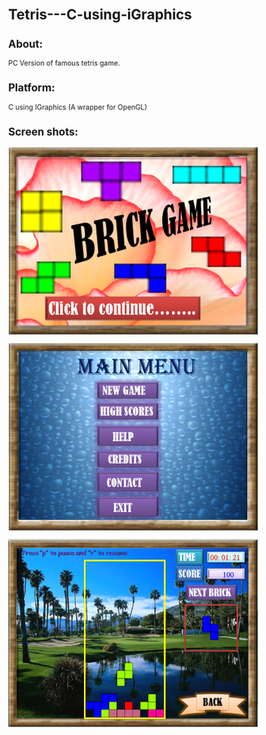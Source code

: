 # Tetris---C-using-iGraphics

## About:
PC Version of famous tetris game.

## Platform:
C using IGraphics (A wrapper for OpenGL)

## Screen shots:

![ScreenShot](https://github.com/tasnim007/Tetris---C-using-iGraphics/blob/master/images/begin.bmp)

![ScreenShot](https://github.com/tasnim007/Tetris---C-using-iGraphics/blob/master/images/main%20menu.bmp)

![ScreenShot](https://github.com/tasnim007/Tetris---C-using-iGraphics/blob/master/images/game.PNG)
